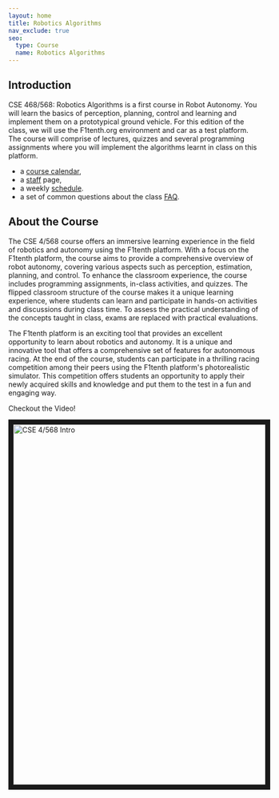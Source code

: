```yaml
---
layout: home
title: Robotics Algorithms
nav_exclude: true
seo:
  type: Course
  name: Robotics Algorithms
---
```


<!-- # Course Home
{: .mb-2 }
{{ site.description }}
{: .fs-6 .fw-300 }

{% if site.announcements %}
{{ site.announcements.last }}
[Announcements](announcements.md){: .btn .btn-outline .fs-3 }
{% endif %} -->

## Introduction

CSE 468/568: Robotics Algorithms is a first course in Robot Autonomy. You will learn the basics of perception, planning, control and learning and implement them on a prototypical ground vehicle. For this edition of the class, we will use the F1tenth.org environment and car as a test platform. The course will comprise of lectures, quizzes and several programming assignments where you will implement the algorithms learnt in class on this platform.

- a [course calendar](calendar.md),
- a [staff](staff.md) page,
- a weekly [schedule](schedule.md).
- a set of common questions about the class [FAQ](https://yashturkar.notion.site/FAQ-7f8e4d1c71b54d48bd81d51fb05e892d?pvs=4). 

## About the Course

The CSE 4/568 course offers an immersive learning experience in the field of robotics and autonomy using the F1tenth platform. With a focus on the F1tenth platform, the course aims to provide a comprehensive overview of robot autonomy, covering various aspects such as perception, estimation, planning, and control. To enhance the classroom experience, the course includes programming assignments, in-class activities, and quizzes. The flipped classroom structure of the course makes it a unique learning experience, where students can learn and participate in hands-on activities and discussions during class time. To assess the practical understanding of the concepts taught in class, exams are replaced with practical evaluations.

The F1tenth platform is an exciting tool that provides an excellent opportunity to learn about robotics and autonomy. It is a unique and innovative tool that offers a comprehensive set of features for autonomous racing. At the end of the course, students can participate in a thrilling racing competition among their peers using the F1tenth platform's photorealistic simulator. This competition offers students an opportunity to apply their newly acquired skills and knowledge and put them to the test in a fun and engaging way.

Checkout the Video!

<a href="http://www.youtube.com/watch?feature=player_embedded&v=bKIgP9U7dNM
" target="_blank"><img src="http://img.youtube.com/vi/bKIgP9U7dNM/0.jpg" 
alt="CSE 4/568 Intro" width="1280" height="720" border="10" /></a>
